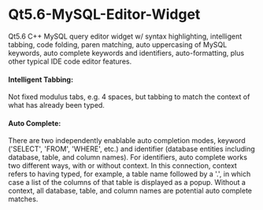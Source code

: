 # Qt5.6-MySQL-Editor-Widget

Qt5.6 C++ MySQL query editor widget w/ syntax highlighting, intelligent tabbing, code folding, paren matching, auto uppercasing of MySQL keywords, auto complete keywords and identifiers, auto-formatting, plus other typical IDE code editor features. 

<h4>Intelligent Tabbing:</h4> Not fixed modulus tabs, e.g. 4 spaces, but tabbing to match the context of what has already been typed.

<h4>Auto Complete:</h4> There are two independently enablable auto completion modes, keyword ('SELECT', 'FROM', 'WHERE', etc.) and identifier (database entities including database, table, and column names). For identifiers, auto complete works two different ways, with or without context. In this connection, context refers to having typed, for example, a table name followed by a '.', in which case a list of the columns of that table is displayed as a popup. Without a context, all database, table, and column names are potential auto complete matches.
